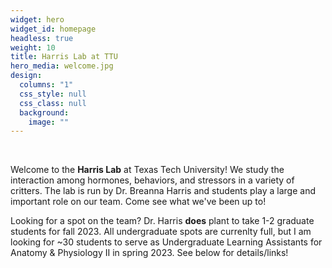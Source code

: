 ```yaml
---
widget: hero
widget_id: homepage
headless: true
weight: 10
title: Harris Lab at TTU
hero_media: welcome.jpg
design:
  columns: "1"
  css_style: null
  css_class: null
  background:
    image: ""
---
```


<br>

Welcome to the **Harris Lab** at Texas Tech University! We study the interaction among hormones, behaviors, and stressors in a variety of critters. The lab is run by Dr. Breanna Harris and students play a large and important role on our team. Come see what we've been up to!

Looking for a spot on the team? Dr. Harris **does** plant to take 1-2 graduate students for fall 2023. All undergraduate spots are currenlty full, but I am looking for ~30 students to serve as Undergraduate Learning Assistants for Anatomy & Physiology II in spring 2023. See below for details/links!
